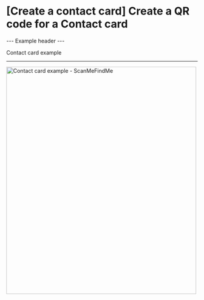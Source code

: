 <h1>[Create a contact card] Create a QR code for a Contact card</h1>

--- Example header ---

Contact card example

----------

<img src="https://media.scanmefindme.com/dynamic/contact/contact-popup.png" width="500" height="600" alt="Contact card example - ScanMeFindMe">
